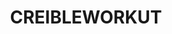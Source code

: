 ---
ee_id_thing: '4485'
site: '1'
type: '2'
inv_num: 2019-048
url: 2019-048-creibleworkut
title: CREIBLEWORKUT
year: '2019'
display_year: '2019'
medium: IQDemy Premium UV ink on IKEA LINNMON table tops
dims: 118 x 59
pitch: ''
ps: ''
live_url: ''
related: ''
youtube: ''
related_code: ''
imgs: creibleworkut-2019-048-db---LGoM.jpg
subheading: ''
download: ''
add_credit: ''
commission: ''
layout: things-i-made
---